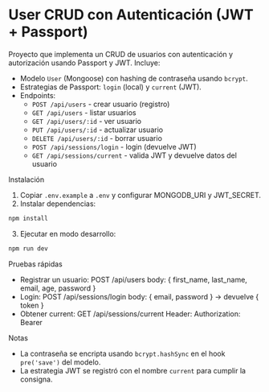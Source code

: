 # User CRUD con Autenticación (JWT + Passport)

Proyecto que implementa un CRUD de usuarios con autenticación y autorización usando Passport y JWT. Incluye:

- Modelo `User` (Mongoose) con hashing de contraseña usando `bcrypt`.
- Estrategias de Passport: `login` (local) y `current` (JWT).
- Endpoints:
  - `POST /api/users` - crear usuario (registro)
  - `GET /api/users` - listar usuarios
  - `GET /api/users/:id` - ver usuario
  - `PUT /api/users/:id` - actualizar usuario
  - `DELETE /api/users/:id` - borrar usuario
  - `POST /api/sessions/login` - login (devuelve JWT)
  - `GET /api/sessions/current` - valida JWT y devuelve datos del usuario

Instalación

1. Copiar `.env.example` a `.env` y configurar MONGODB_URI y JWT_SECRET.
2. Instalar dependencias:

```powershell
npm install
```

3. Ejecutar en modo desarrollo:

```powershell
npm run dev
```

Pruebas rápidas

- Registrar un usuario:
  POST /api/users
  body: { first_name, last_name, email, age, password }
- Login:
  POST /api/sessions/login
  body: { email, password }
  -> devuelve { token }
- Obtener current:
  GET /api/sessions/current
  Header: Authorization: Bearer <token>

Notas

- La contraseña se encripta usando `bcrypt.hashSync` en el hook `pre('save')` del modelo.
- La estrategia JWT se registró con el nombre `current` para cumplir la consigna.
